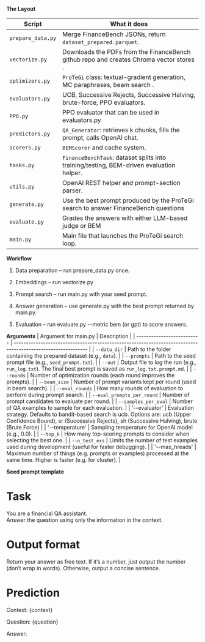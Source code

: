 **The Layout**

| Script            | What it does                                                                                                    |
| ----------------- | --------------------------------------------------------------------------------------------------------------- |
| `prepare_data.py` | Merge FinanceBench JSONs, return `dataset_prepared.parquet`.                                                    |
| `vectorize.py`    | Downloads the PDFs from the FinanceBench github repo and creates Chroma vector stores .                         |
| `optimizers.py`   | `ProTeGi` class: textual-gradient generation, MC paraphrases, beam search     .                                 |
| `evaluators.py`   | UCB, Successive Rejects, Successive Halving, brute-force, PPO evaluators.                                       |
| `PPO.py`          | PPO evaluator that can be used in evaluators.py                                                                 |
| `predictors.py`   | `QA_Generator`: retrieves k chunks, fills the prompt, calls OpenAI chat.                                        |
| `scorers.py`      | `BEMScorer` and cache system.                                                                                   |
| `tasks.py`        | `FinanceBenchTask`: dataset splits into training/testing, BEM-driven evaluation helper.                         |
| `utils.py`        | OpenAI REST helper and prompt-section parser.                                                                   |
| `generate.py`     | Use the best prompt produced by the ProTeGi search to answer FinanceBench questions                             |
| `evaluate.py`     | Grades the answers with either LLM-based judge or BEM                                                           |
| `main.py`         | Main file that launches the ProTeGi search loop.                                                                |


**Workflow**
1. Data preparation – run prepare_data.py once.

2. Embeddings – run vectorize.py

3. Prompt search – run main.py with your seed prompt.

4. Answer generation – use generate.py with the best prompt returned by main.py.

5. Evaluation – run evaluate.py --metric bem (or gpt) to score answers.


**Arguments** 
| Argument for main.py       | Description                                                                                                  |
| -------------------------- | ------------------------------------------------------------------------------------------------------------ |
| `--data_dir`               | Path to the folder containing the prepared dataset (e.g., `data`).                                           |
| `--prompts`                | Path to the seed prompt file (e.g., `seed_prompt.txt`).                                                      |
| `--out`                    | Output file to log the run (e.g., `run_log.txt`). The final best prompt is saved as `run_log.txt.prompt.md`. |
| `--rounds`                 | Number of optimization rounds (each round improves the prompts).                                             |
| `--beam_size`              | Number of prompt variants kept per round (used in beam search).                                              |
| `--eval_rounds`            | How many rounds of evaluation to perform during prompt search.                                               |
| `--eval_prompts_per_round` | Number of prompt candidates to evaluate per round.                                                           |
| `--samples_per_eval`       | Number of QA examples to sample for each evaluation.                                                         |
| '--evaluator'              | Evaluation strategy. Defaults to bandit-based search is ucb. Options are: ucb (Upper Confidence Bound), sr (Successive Rejects), sh (Successive Halving), brute (Brute Force) |
| '--temperature'            | Sampling temperature for OpenAI model (e.g., 0.0).                                                           |
| `--top_k`                  | How many top-scoring prompts to consider when selecting the best one.                                        |
| `--n_test_exs`             | Limits the number of test examples used during development (useful for faster debugging).                    |
| '--max_hreads'             | Maximum number of things (e.g. prompts or examples) processed at the same time. Higher is faster (e.g. for cluster). |



**Seed prompt template**

# Task
You are a financial QA assistant.  
Answer the question using only the information in the context.  

# Output format
Return your answer as free text. If it’s a number, just output the number (don’t wrap in words). Otherwise, output a concise sentence.

# Prediction
Context: {context}

Question: {question}

Answer:



